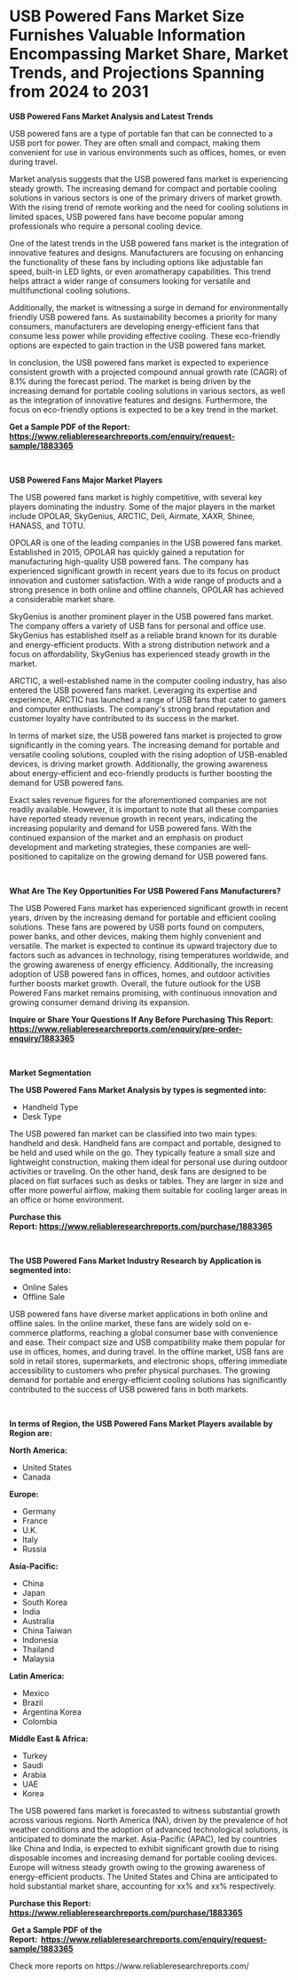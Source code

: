 <p><h1>USB Powered Fans Market Size Furnishes Valuable Information Encompassing Market Share, Market Trends, and Projections Spanning from 2024 to 2031</h1></p><p><strong>USB Powered Fans Market Analysis and Latest Trends</strong></p>
<p><p>USB powered fans are a type of portable fan that can be connected to a USB port for power. They are often small and compact, making them convenient for use in various environments such as offices, homes, or even during travel.</p><p>Market analysis suggests that the USB powered fans market is experiencing steady growth. The increasing demand for compact and portable cooling solutions in various sectors is one of the primary drivers of market growth. With the rising trend of remote working and the need for cooling solutions in limited spaces, USB powered fans have become popular among professionals who require a personal cooling device.</p><p>One of the latest trends in the USB powered fans market is the integration of innovative features and designs. Manufacturers are focusing on enhancing the functionality of these fans by including options like adjustable fan speed, built-in LED lights, or even aromatherapy capabilities. This trend helps attract a wider range of consumers looking for versatile and multifunctional cooling solutions.</p><p>Additionally, the market is witnessing a surge in demand for environmentally friendly USB powered fans. As sustainability becomes a priority for many consumers, manufacturers are developing energy-efficient fans that consume less power while providing effective cooling. These eco-friendly options are expected to gain traction in the USB powered fans market.</p><p>In conclusion, the USB powered fans market is expected to experience consistent growth with a projected compound annual growth rate (CAGR) of 8.1% during the forecast period. The market is being driven by the increasing demand for portable cooling solutions in various sectors, as well as the integration of innovative features and designs. Furthermore, the focus on eco-friendly options is expected to be a key trend in the market.</p></p>
<p><strong>Get a Sample PDF of the Report:&nbsp; <a href="https://www.reliableresearchreports.com/enquiry/request-sample/1883365">https://www.reliableresearchreports.com/enquiry/request-sample/1883365</a></strong></p>
<p>&nbsp;</p>
<p><strong>USB Powered Fans Major Market Players</strong></p>
<p><p>The USB powered fans market is highly competitive, with several key players dominating the industry. Some of the major players in the market include OPOLAR, SkyGenius, ARCTIC, Deli, Airmate, XAXR, Shinee, HANASS, and TOTU.</p><p>OPOLAR is one of the leading companies in the USB powered fans market. Established in 2015, OPOLAR has quickly gained a reputation for manufacturing high-quality USB powered fans. The company has experienced significant growth in recent years due to its focus on product innovation and customer satisfaction. With a wide range of products and a strong presence in both online and offline channels, OPOLAR has achieved a considerable market share.</p><p>SkyGenius is another prominent player in the USB powered fans market. The company offers a variety of USB fans for personal and office use. SkyGenius has established itself as a reliable brand known for its durable and energy-efficient products. With a strong distribution network and a focus on affordability, SkyGenius has experienced steady growth in the market.</p><p>ARCTIC, a well-established name in the computer cooling industry, has also entered the USB powered fans market. Leveraging its expertise and experience, ARCTIC has launched a range of USB fans that cater to gamers and computer enthusiasts. The company's strong brand reputation and customer loyalty have contributed to its success in the market.</p><p>In terms of market size, the USB powered fans market is projected to grow significantly in the coming years. The increasing demand for portable and versatile cooling solutions, coupled with the rising adoption of USB-enabled devices, is driving market growth. Additionally, the growing awareness about energy-efficient and eco-friendly products is further boosting the demand for USB powered fans.</p><p>Exact sales revenue figures for the aforementioned companies are not readily available. However, it is important to note that all these companies have reported steady revenue growth in recent years, indicating the increasing popularity and demand for USB powered fans. With the continued expansion of the market and an emphasis on product development and marketing strategies, these companies are well-positioned to capitalize on the growing demand for USB powered fans.</p></p>
<p>&nbsp;</p>
<p><strong>What Are The Key Opportunities For USB Powered Fans Manufacturers?</strong></p>
<p><p>The USB Powered Fans market has experienced significant growth in recent years, driven by the increasing demand for portable and efficient cooling solutions. These fans are powered by USB ports found on computers, power banks, and other devices, making them highly convenient and versatile. The market is expected to continue its upward trajectory due to factors such as advances in technology, rising temperatures worldwide, and the growing awareness of energy efficiency. Additionally, the increasing adoption of USB powered fans in offices, homes, and outdoor activities further boosts market growth. Overall, the future outlook for the USB Powered Fans market remains promising, with continuous innovation and growing consumer demand driving its expansion.</p></p>
<p><strong>Inquire or Share Your Questions If Any Before Purchasing This Report: <a href="https://www.reliableresearchreports.com/enquiry/pre-order-enquiry/1883365">https://www.reliableresearchreports.com/enquiry/pre-order-enquiry/1883365</a></strong></p>
<p>&nbsp;</p>
<p><strong>Market Segmentation</strong></p>
<p><strong>The USB Powered Fans Market Analysis by types is segmented into:</strong></p>
<p><ul><li>Handheld Type</li><li>Desk Type</li></ul></p>
<p><p>The USB powered fan market can be classified into two main types: handheld and desk. Handheld fans are compact and portable, designed to be held and used while on the go. They typically feature a small size and lightweight construction, making them ideal for personal use during outdoor activities or traveling. On the other hand, desk fans are designed to be placed on flat surfaces such as desks or tables. They are larger in size and offer more powerful airflow, making them suitable for cooling larger areas in an office or home environment.</p></p>
<p><strong>Purchase this Report:&nbsp;<a href="https://www.reliableresearchreports.com/purchase/1883365">https://www.reliableresearchreports.com/purchase/1883365</a></strong></p>
<p>&nbsp;</p>
<p><strong>The USB Powered Fans Market Industry Research by Application is segmented into:</strong></p>
<p><ul><li>Online Sales</li><li>Offline Sale</li></ul></p>
<p><p>USB powered fans have diverse market applications in both online and offline sales. In the online market, these fans are widely sold on e-commerce platforms, reaching a global consumer base with convenience and ease. Their compact size and USB compatibility make them popular for use in offices, homes, and during travel. In the offline market, USB fans are sold in retail stores, supermarkets, and electronic shops, offering immediate accessibility to customers who prefer physical purchases. The growing demand for portable and energy-efficient cooling solutions has significantly contributed to the success of USB powered fans in both markets.</p></p>
<p>&nbsp;</p>
<p><strong>In terms of Region, the USB Powered Fans Market Players available by Region are:</strong></p>
<p>
    <p> <strong> North America: </strong>
        <ul>
            <li>United States</li>
            <li>Canada</li>
        </ul>
        </p> 
    <p> <strong> Europe: </strong>
        <ul>
            <li>Germany</li>
            <li>France</li>
            <li>U.K.</li>
            <li>Italy</li>
            <li>Russia</li>
        </ul>
        </p> 
    <p> <strong> Asia-Pacific: </strong>
        <ul>
            <li>China</li>
            <li>Japan</li>
            <li>South Korea</li>
            <li>India</li>
            <li>Australia</li>
            <li>China Taiwan</li>
            <li>Indonesia</li>
            <li>Thailand</li>
            <li>Malaysia</li>
        </ul>
        </p> 
    <p> <strong> Latin America: </strong>
        <ul>
            <li>Mexico</li>
            <li>Brazil</li>
            <li>Argentina Korea</li>
            <li>Colombia</li>
        </ul>
        </p> 
    <p> <strong> Middle East & Africa: </strong>
        <ul>
            <li>Turkey</li>
            <li>Saudi</li>
            <li>Arabia</li>
            <li>UAE</li>
            <li>Korea</li>
        </ul>
    </p>
    </p>
<p><p>The USB powered fans market is forecasted to witness substantial growth across various regions. North America (NA), driven by the prevalence of hot weather conditions and the adoption of advanced technological solutions, is anticipated to dominate the market. Asia-Pacific (APAC), led by countries like China and India, is expected to exhibit significant growth due to rising disposable incomes and increasing demand for portable cooling devices. Europe will witness steady growth owing to the growing awareness of energy-efficient products. The United States and China are anticipated to hold substantial market share, accounting for xx% and xx% respectively.</p></p>
<p><strong>Purchase this Report: <a href="https://www.reliableresearchreports.com/purchase/1883365">https://www.reliableresearchreports.com/purchase/1883365</a></strong></p>
<p>&nbsp;<strong>Get a Sample PDF of the Report:&nbsp;&nbsp;<a href="https://www.reliableresearchreports.com/enquiry/request-sample/1883365">https://www.reliableresearchreports.com/enquiry/request-sample/1883365</a></strong></p>
<p><strong></strong></p>
<p>Check more reports on https://www.reliableresearchreports.com/</p>